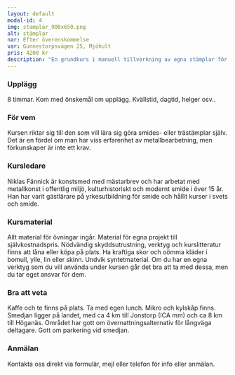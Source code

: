 ```yaml
---
layout: default
modal-id: 4
img: stamplar_900x650.png
alt: stämplar
nar: Efter överenskommelse
var: Gunnestorpsvägen 25, Mjöhult
pris: 4200 kr
description: "En grundkurs i manuell tillverkning av egna stämplar för varm- eller kallstämpling i metall eller trä. Vi använder oss av handarbetsmetoder så som filning, borrning, mejsling, sågning och härdning för att skapa egna stämplar efter egen design. Observera att inte alla designer går att tillverka på manuell väg, men vi gör vad vi kan för att förverkliga din idé."
---
```


### Upplägg

8 timmar. Kom med önskemål om upplägg. Kvällstid, dagtid, helger osv..

### För vem

Kursen riktar sig till den som vill lära sig göra smides- eller trästämplar själv. Det är en fördel om man har viss erfarenhet av metallbearbetning, men förkunskaper är inte ett krav. 

### Kursledare

Niklas Fännick är konstsmed med mästarbrev och har arbetat med metallkonst i offentlig miljö, kulturhistoriskt och modernt smide i över 15 år. Han har varit gästlärare på yrkesutbildning för smide och hållit kurser i svets och smide.

### Kursmaterial

Allt material för övningar ingår. Material för egna projekt till självkostnadspris. Nödvändig skyddsutrustning, verktyg och kurslitteratur finns att låna eller köpa på plats. Ha kraftiga skor och oömma kläder i bomull, ylle, lin eller skinn. Undvik syntetmaterial.
Om du har en egna verktyg som du vill använda under kursen går det bra att ta med dessa, men du tar eget ansvar för dem.

### Bra att veta

Kaffe och te finns på plats. Ta med egen lunch. Mikro och kylskåp finns. Smedjan ligger på landet, med ca 4 km till Jonstorp (ICA mm) och ca 8 km till Höganäs. Området har gott om övernattningsalternativ för långväga deltagare. Gott om parkering vid smedjan.

### Anmälan

Kontakta oss direkt via formulär, mejl eller telefon för info eller anmälan.
